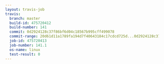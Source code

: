```yaml
---
layout: travis-job
travis:
  branch: master
  build-id: 475720412
  build-number: 141
  commit: 0d2924128c37f86bf6d04c18567b995cff499078
  commit-range: 20d61d11a1789fa194d7f40643184c17cdcd725d...0d2924128c37f86bf6d04c18567b995cff499078
  job-id: 475720413
  job-number: 141.1
  os-name: linux
  test-result: 0
---
```

